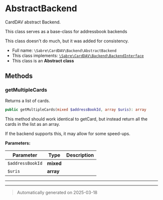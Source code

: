 
# AbstractBackend

CardDAV abstract Backend.

This class serves as a base-class for addressbook backends

This class doesn't do much, but it was added for consistency.

* Full name: `\Sabre\CardDAV\Backend\AbstractBackend`
* This class implements:
[`\Sabre\CardDAV\Backend\BackendInterface`](./BackendInterface.md)
* This class is an **Abstract class**




## Methods


### getMultipleCards

Returns a list of cards.

```php
public getMultipleCards(mixed $addressBookId, array $uris): array
```

This method should work identical to getCard, but instead return all the
cards in the list as an array.

If the backend supports this, it may allow for some speed-ups.






**Parameters:**

| Parameter | Type | Description |
|-----------|------|-------------|
| `$addressBookId` | **mixed** |  |
| `$uris` | **array** |  |





***


***
> Automatically generated on 2025-03-18
